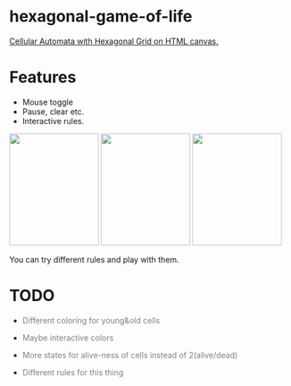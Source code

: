 # hexagonal-game-of-life

<a href="http://ayberkydn.github.io/hexagonal-game-of-life"> Cellular Automata with Hexagonal Grid on HTML canvas. </a>

<h1>Features</h1>
<ul>  
  <li> Mouse toggle </li>
  <li> Pause, clear etc. </li>  
  <li> Interactive rules. </li>
</ul>

<img src="https://i.hizliresim.com/ZOo6Ba.jpg" width="160" height="200"></img>
<img src="https://i.hizliresim.com/POWG49.jpg" width="160" height="200"></img>
<img src="https://i.hizliresim.com/g90bz3.jpg" width="160" height="200"></img>



You can try different rules and play with them.

<h1>TODO</h1>
<ul>
  <li><p style="color: gray"> Different coloring for young&old cells </p> </li>
  <li><p style="color: gray"> Maybe interactive colors </p> </li>
  <li><p style="color: gray"> More states for alive-ness of cells instead of 2(alive/dead) </p> </li>
  <li><p style="color: gray"> Different rules for this thing </p> </li>
</ul>
